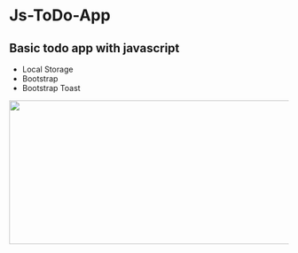 # Js-ToDo-App

## Basic todo app with javascript

- Local Storage
- Bootstrap
- Bootstrap Toast

<img src="https://user-images.githubusercontent.com/50488386/227722626-9a028abb-55e5-485c-9771-bcbe6cfdc814.png" width="600" height="260">
